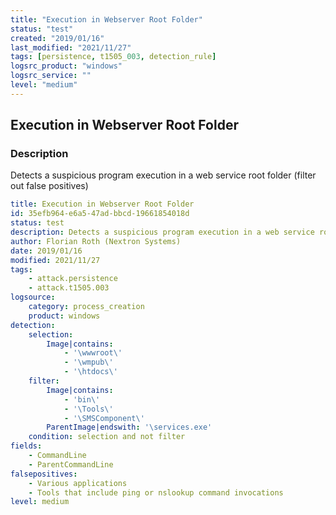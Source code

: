 ```yaml
---
title: "Execution in Webserver Root Folder"
status: "test"
created: "2019/01/16"
last_modified: "2021/11/27"
tags: [persistence, t1505_003, detection_rule]
logsrc_product: "windows"
logsrc_service: ""
level: "medium"
---
```


## Execution in Webserver Root Folder

### Description

Detects a suspicious program execution in a web service root folder (filter out false positives)

```yml
title: Execution in Webserver Root Folder
id: 35efb964-e6a5-47ad-bbcd-19661854018d
status: test
description: Detects a suspicious program execution in a web service root folder (filter out false positives)
author: Florian Roth (Nextron Systems)
date: 2019/01/16
modified: 2021/11/27
tags:
    - attack.persistence
    - attack.t1505.003
logsource:
    category: process_creation
    product: windows
detection:
    selection:
        Image|contains:
            - '\wwwroot\'
            - '\wmpub\'
            - '\htdocs\'
    filter:
        Image|contains:
            - 'bin\'
            - '\Tools\'
            - '\SMSComponent\'
        ParentImage|endswith: '\services.exe'
    condition: selection and not filter
fields:
    - CommandLine
    - ParentCommandLine
falsepositives:
    - Various applications
    - Tools that include ping or nslookup command invocations
level: medium

```
